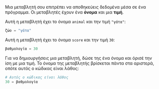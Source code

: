 Μια μεταβλητή σου επιτρέπει να αποθηκεύεις δεδομένα μέσα σε ένα πρόγραμμα. Οι μεταβλητές έχουν ένα **όνομα** και μια **τιμή**.

Αυτή η μεταβλητή έχει το όνομα `animal` και την τιμή `"γάτα"`:

```python
ζώο = "γάτα"
```

Αυτή η μεταβλητή έχει το όνομα `score` και την τιμή `30`:

```python
βαθμολογία = 30
```

Για να δημιουργήσεις μια μεταβλητή, δώσε της ένα όνομα και όρισέ την ίση με μια τιμή. Το όνομα της μεταβλητής βρίσκεται πάντα στα αριστερά, οπότε αυτός ο κώδικας είναι λάθος:

```python
# Αυτός ο κώδικας είναι λάθος
30 = βαθμολογία      
```
